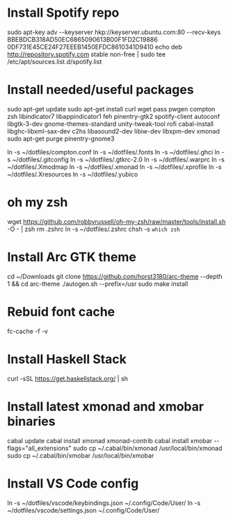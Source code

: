 # Install Spotify repo
sudo apt-key adv --keyserver hkp://keyserver.ubuntu.com:80 --recv-keys BBEBDCB318AD50EC6865090613B00F1FD2C19886 0DF731E45CE24F27EEEB1450EFDC8610341D9410
echo deb http://repository.spotify.com stable non-free | sudo tee /etc/apt/sources.list.d/spotify.list

# Install needed/useful packages
sudo apt-get update
sudo apt-get install curl wget pass pwgen compton zsh libindicator7 libappindicator1 feh pinentry-gtk2 spotify-client autoconf libgtk-3-dev gnome-themes-standard unity-tweak-tool rofi cabal-install libghc-libxml-sax-dev c2hs libasound2-dev libiw-dev libxpm-dev xmonad
sudo apt-get purge pinentry-gnome3

ln -s ~/dotfiles/compton.conf
ln -s ~/dotfiles/.fonts
ln -s ~/dotfiles/.ghci
ln -s ~/dotfiles/.gitconfig
ln -s ~/dotfiles/.gtkrc-2.0
ln -s ~/dotfiles/.warprc
ln -s ~/dotfiles/.Xmodmap
ln -s ~/dotfiles/.xmonad
ln -s ~/dotfiles/.xprofile
ln -s ~/dotfiles/.Xresources
ln -s ~/dotfiles/.yubico

# oh my zsh
wget https://github.com/robbyrussell/oh-my-zsh/raw/master/tools/install.sh -O - | zsh
rm .zshrc
ln -s ~/dotfiles/.zshrc
chsh -s `which zsh`

# Install Arc GTK theme
cd ~/Downloads
git clone https://github.com/horst3180/arc-theme --depth 1 && cd arc-theme
./autogen.sh --prefix=/usr
sudo make install

# Rebuid font cache
fc-cache -f -v

# Install Haskell Stack
curl -sSL https://get.haskellstack.org/ | sh

# Install latest xmonad and xmobar binaries
cabal update
cabal install xmonad xmonad-contrib
cabal install xmobar --flags="all_extensions"
sudo cp ~/.cabal/bin/xmonad /usr/local/bin/xmonad
sudo cp ~/.cabal/bin/xmobar /usr/local/bin/xmobar

# Install VS Code config
ln -s ~/dotfiles/vscode/keybindings.json ~/.config/Code/User/
ln -s ~/dotfiles/vscode/settings.json ~/.config/Code/User/